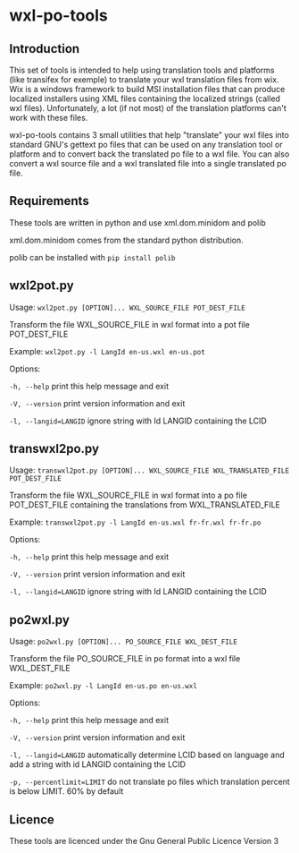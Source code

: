wxl-po-tools
============

Introduction
------------

This set of tools is intended to help using translation tools and platforms (like transifex for exemple) to translate your wxl translation files from wix.
Wix is a windows framework to build MSI installation files that can produce localized installers using XML files containing the localized strings (called wxl files). Unfortunately, a lot (if not most) of the translation platforms can't work with these files.

wxl-po-tools contains 3 small utilities that help "translate" your wxl files into standard GNU's gettext po files that can be used on any translation tool or platform and to convert back the translated po file to a wxl file.
You can also convert a wxl source file and a wxl translated file into a single translated po file.

Requirements
------------

These tools are written in python and use xml.dom.minidom and polib

xml.dom.minidom comes from the standard python distribution.

polib can be installed with `pip install polib`

wxl2pot.py
----------

Usage: `wxl2pot.py [OPTION]... WXL_SOURCE_FILE POT_DEST_FILE`

Transform the file WXL_SOURCE_FILE in wxl format into a pot file POT_DEST_FILE

Example: `wxl2pot.py -l LangId en-us.wxl en-us.pot`

Options:

`-h, --help`             print this help message and exit

`-V, --version`          print version information and exit

`-l, --langid=LANGID`    ignore string with Id LANGID containing the LCID

transwxl2po.py
--------------

Usage: `transwxl2pot.py [OPTION]... WXL_SOURCE_FILE WXL_TRANSLATED_FILE POT_DEST_FILE`

Transform the file WXL_SOURCE_FILE in wxl format into a po file POT_DEST_FILE
containing the translations from WXL_TRANSLATED_FILE

Example: `transwxl2pot.py -l LangId en-us.wxl fr-fr.wxl fr-fr.po`

Options:

`-h, --help`             print this help message and exit

`-V, --version`          print version information and exit

`-l, --langid=LANGID`    ignore string with Id LANGID containing the LCID


po2wxl.py
---------

Usage: `po2wxl.py [OPTION]... PO_SOURCE_FILE WXL_DEST_FILE`

Transform the file PO_SOURCE_FILE in po format into a wxl file WXL_DEST_FILE

Example: `po2wxl.py -l LangId en-us.po en-us.wxl`

Options:

`-h, --help`                print this help message and exit

`-V, --version`             print version information and exit

`-l, --langid=LANGID`       automatically determine LCID based on language and add a string with id LANGID containing the LCID

`-p, --percentlimit=LIMIT`  do not translate po files which translation percent is below LIMIT. 60% by default

Licence
-------

These tools are licenced under the Gnu General Public Licence Version 3

